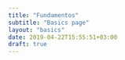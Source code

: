 ```yaml
---
title: "Fundamentos"
subtitle: "Basics page"
layout: "basics"
date: 2019-04-22T15:55:51+03:00
draft: true
---
```

